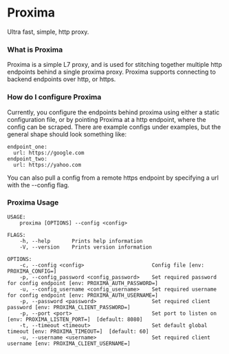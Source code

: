# Proxima

Ultra fast, simple, http proxy.

### What is Proxima
Proxima is a simple L7 proxy, and is used for stitching together multiple http endpoints behind a single proxima proxy. Proxima supports connecting to backend endpoints over http, or https.

### How do I configure Proxima
Currently, you configure the endpoints behind proxima using either a static configuration file, or by pointing Proxima at a http endpoint, where the config can be scraped. There are example configs under examples, but the general shape should look something like:

```
endpoint_one:
  url: https://google.com
endpoint_two:
  url: https://yahoo.com
```

You can also pull a config from a remote https endpoint by specifying a url with the --config flag.

### Proxima Usage
```
USAGE:
    proxima [OPTIONS] --config <config>

FLAGS:
    -h, --help       Prints help information
    -V, --version    Prints version information

OPTIONS:
    -c, --config <config>                      Config file [env: PROXIMA_CONFIG=]
    -p, --config_password <config_password>    Set required password for config endpoint [env: PROXIMA_AUTH_PASSWORD=]
    -u, --config_username <config_username>    Set required username for config endpoint [env: PROXIMA_AUTH_USERNAME=]
    -p, --password <password>                  Set required client password [env: PROXIMA_CLIENT_PASSWORD=]
    -p, --port <port>                          Set port to listen on [env: PROXIMA_LISTEN_PORT=]  [default: 8080]
    -t, --timeout <timeout>                    Set default global timeout [env: PROXIMA_TIMEOUT=]  [default: 60]
    -u, --username <username>                  Set required client username [env: PROXIMA_CLIENT_USERNAME=]
```
